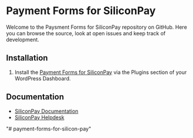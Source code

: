 # Payment Forms for SiliconPay

Welcome to the Paysment Forms for SiliconPay repository on GitHub. Here you can browse the source, look at open issues and keep track of development. 

## Installation

1. Install the [Payment Forms for SiliconPay](https://wordpress.org/plugins/payment-forms-for-siliconpay/) via the Plugins section of your WordPress Dashboard.

## Documentation
* [SiliconPay Documentation](https://developers.silicon-pay.com)
* [SiliconPay Helpdesk](https://silicon-pay.com/help)

"# payment-forms-for-silicon-pay" 
